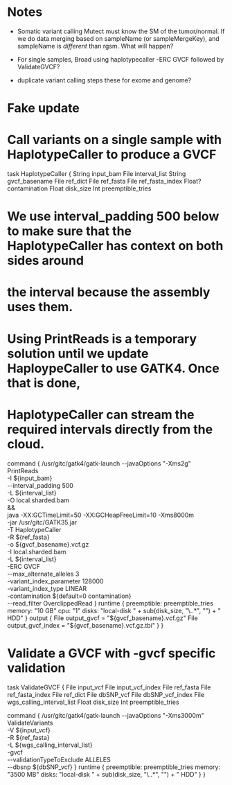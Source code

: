 # Notes

- Somatic variant calling Mutect must know the SM of the tumor/normal. If we do data merging
  based on sampleName (or sampleMergeKey), and sampleName is _different_ than rgsm. What will
  happen?

- For single samples, Broad using haplotypecaller -ERC GVCF followed by ValidateGVCF?

- duplicate variant calling steps these for exome and genome?

# Fake update

# Call variants on a single sample with HaplotypeCaller to produce a GVCF
task HaplotypeCaller {
  String input_bam
  File interval_list
  String gvcf_basename
  File ref_dict
  File ref_fasta
  File ref_fasta_index
  Float? contamination
  Float disk_size
  Int preemptible_tries

  # We use interval_padding 500 below to make sure that the HaplotypeCaller has context on both sides around
  # the interval because the assembly uses them.
  #
  # Using PrintReads is a temporary solution until we update HaploypeCaller to use GATK4. Once that is done,
  # HaplotypeCaller can stream the required intervals directly from the cloud.
  command {
    /usr/gitc/gatk4/gatk-launch --javaOptions "-Xms2g" \
      PrintReads \
      -I ${input_bam} \
      --interval_padding 500 \
      -L ${interval_list} \
      -O local.sharded.bam \
    && \
    java -XX:GCTimeLimit=50 -XX:GCHeapFreeLimit=10 -Xms8000m \
      -jar /usr/gitc/GATK35.jar \
      -T HaplotypeCaller \
      -R ${ref_fasta} \
      -o ${gvcf_basename}.vcf.gz \
      -I local.sharded.bam \
      -L ${interval_list} \
      -ERC GVCF \
      --max_alternate_alleles 3 \
      -variant_index_parameter 128000 \
      -variant_index_type LINEAR \
      -contamination ${default=0 contamination} \
      --read_filter OverclippedRead
  }
  runtime {
    preemptible: preemptible_tries
    memory: "10 GB"
    cpu: "1"
    disks: "local-disk " + sub(disk_size, "\\..*", "") + " HDD"
  }
  output {
    File output_gvcf = "${gvcf_basename}.vcf.gz"
    File output_gvcf_index = "${gvcf_basename}.vcf.gz.tbi"
  }
}

# Validate a GVCF with -gvcf specific validation
task ValidateGVCF {
  File input_vcf
  File input_vcf_index
  File ref_fasta
  File ref_fasta_index
  File ref_dict
  File dbSNP_vcf
  File dbSNP_vcf_index
  File wgs_calling_interval_list
  Float disk_size
  Int preemptible_tries

  command {
    /usr/gitc/gatk4/gatk-launch --javaOptions "-Xms3000m" \
      ValidateVariants \
      -V ${input_vcf} \
      -R ${ref_fasta} \
      -L ${wgs_calling_interval_list} \
      -gvcf \
      --validationTypeToExclude ALLELES \
      --dbsnp ${dbSNP_vcf}
  }
  runtime {
    preemptible: preemptible_tries
    memory: "3500 MB"
    disks: "local-disk " + sub(disk_size, "\\..*", "") + " HDD"
  }
}
